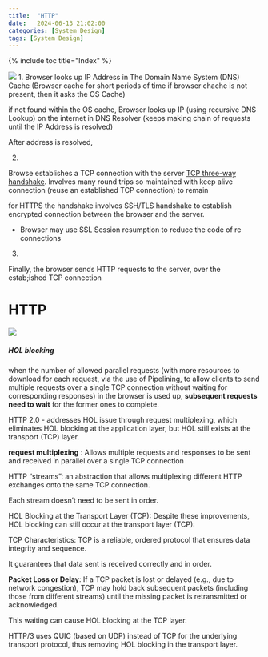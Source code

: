 ```yaml
---
title:  "HTTP"
date:   2024-06-13 21:02:00
categories: [System Design]
tags: [System Design]
---
```

{% include toc title="Index" %}

[](https://www.cloudflare.com/learning/dns/what-is-dns/)

![](https://www.youtube.com/watch?v=AlkDbnbv7dk)
1. 
Browser looks up IP Address in The Domain Name System (DNS) Cache (Browser cache for short periods of time
if browser chache is not present, then it asks the OS Cache)

if not found within the OS cache, Browser looks up IP (using recursive DNS Lookup) on the internet in DNS Resolver
(keeps making chain of requests until the IP Address is resolved)

After address is resolved,

2.  
Browse establishes a TCP connection with the server [TCP three-way handshake](https://nitinkc.github.io/system%20design/TCP/).
Involves many round trips so maintained with keep alive connection (reuse an established TCP connection) to remain 

for HTTPS the handshake involves SSH/TLS handshake to establish encrypted connection between the browser and the server.
- Browser may use SSL Session resumption to reduce the code of re connections

3.   
Finally, the browser sends HTTP requests to the server, over the estab;ished TCP connection



# HTTP 

[](https://github.com/ByteByteGoHq/system-design-101?tab=readme-ov-file#http-10---http-11---http-20---http-30-quic)

![](https://www.youtube.com/watch?v=a-sBfyiXysI)

##### HOL blocking
when the number of allowed parallel requests (with more resources to download for each request, via the use of Pipelining,
to allow clients to send multiple requests over a single TCP connection without waiting for corresponding responses) 
in the browser is used up, **subsequent requests need to wait** for the former ones to complete.

HTTP 2.0 - addresses HOL issue through request multiplexing, 
which eliminates HOL blocking at the application layer, but HOL still exists at the transport (TCP) layer.

**request multiplexing** : Allows multiple requests and responses to be sent and received 
in parallel over a single TCP connection

HTTP “streams”: an abstraction that allows multiplexing different HTTP exchanges onto the same TCP connection. 

Each stream doesn’t need to be sent in order.

HOL Blocking at the Transport Layer (TCP):
Despite these improvements, HOL blocking can still occur at the transport layer (TCP):

TCP Characteristics: TCP is a reliable, ordered protocol that ensures data integrity and sequence. 

It guarantees that data sent is received correctly and in order.

**Packet Loss or Delay**: If a TCP packet is lost or delayed (e.g., due to network congestion), 
TCP may hold back subsequent packets (including those from different streams)
until the missing packet is retransmitted or acknowledged. 

This waiting can cause HOL blocking at the TCP layer.


HTTP/3 uses QUIC (based on UDP) instead of TCP for the underlying transport protocol, 
thus removing HOL blocking in the transport layer.
